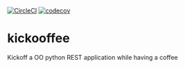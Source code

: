 [![CircleCI](https://dl.circleci.com/status-badge/img/gh/avancinirodrigo/kickooffee/tree/master.svg?style=svg)](https://dl.circleci.com/status-badge/redirect/gh/avancinirodrigo/kickooffee/tree/master)
[![codecov](https://codecov.io/gh/avancinirodrigo/kickooffee/branch/master/graph/badge.svg?token=BZBrQYqA1R)](https://codecov.io/gh/avancinirodrigo/kickooffee)

# kickooffee
Kickoff a OO python REST application while having a coffee
